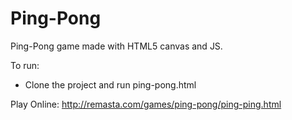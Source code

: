 # Ping-Pong
Ping-Pong game made with HTML5 canvas and JS.

To run:
- Clone the project and run ping-pong.html

Play Online:
http://remasta.com/games/ping-pong/ping-ping.html

